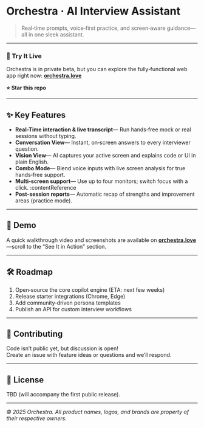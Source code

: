 # Orchestra · AI Interview Assistant

> Real‑time prompts, voice‑first practice, and screen‑aware guidance—all in one sleek assistant.

---

### 🔗 Try It Live
Orchestra is in private beta, but you can explore the fully‑functional web app right now: **[orchestra.love](https://www.orchestra.love/)**

**⭐ Star this repo**

---

## ✨ Key Features

- **Real-Time interaction & live transcript**— Run hands‑free mock or real sessions without typing.
- **Conversation View**— Instant, on‑screen answers to every interviewer question.
- **Vision View**— AI captures your active screen and explains code or UI in plain English.
- **Combo Mode**— Blend voice inputs with live screen analysis for true hands‑free support.
- **Multi‑screen support**— Use up to four monitors; switch focus with a click. :contentReference  
- **Post‑session reports**— Automatic recap of strengths and improvement areas (practice mode).

---

## 📸 Demo
A quick walkthrough video and screenshots are available on **[orchestra.love](https://www.orchestra.love/)**—scroll to the “See It in Action” section.

---

## 🛠 Roadmap
1. Open‑source the core copilot engine (ETA: next few weeks)  
2. Release starter integrations (Chrome, Edge)  
3. Add community‑driven persona templates  
4. Publish an API for custom interview workflows

---

## 🤝 Contributing
Code isn’t public yet, but discussion is open!  
Create an issue with feature ideas or questions and we’ll respond.

---

## 📄 License
TBD (will accompany the first public release).

---

_© 2025 Orchestra. All product names, logos, and brands are property of their respective owners._
